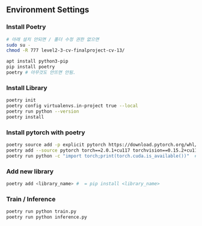 ## Environment Settings

### Install Poetry

```bash
# 아래 설치 안되면 / 폴더 수정 권한 없으면
sudo su -
chmod -R 777 level2-3-cv-finalproject-cv-13/

apt install python3-pip
pip install poetry
poetry # 아무것도 안뜨면 안됨.
```

### Install Library

```bash
poetry init
poetry config virtualenvs.in-project true --local
poetry run python --version
poetry install
```

### Install pytorch with poetry

```bash
poetry source add -p explicit pytorch https://download.pytorch.org/whl/cu117
poetry add --source pytorch torch==2.0.1+cu117 torchvision==0.15.2+cu117
poetry run python -c "import torch;print(torch.cuda.is_available())"  ## check pytorch installed
```

### Add new library

```bash
poetry add <library_name> #  = pip install <library_name>
```

### Train / Inference

```bash
poetry run python train.py
poetry run python inference.py
```

